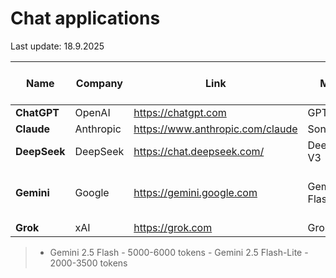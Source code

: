 # Chat applications

Last update:  18.9.2025

| Name              | Company         | Link                            | Model        | External API calls | Image input | PDF URL access |
|-------------------|-----------------|---------------------------------|--------------|---------------|----------------|----------------|
| **ChatGPT**       | OpenAI          | https://chatgpt.com              | GPT-5       | Yes           | ? - TBD | Yes           |
| **Claude**        | Anthropic       | https://www.anthropic.com/claude | Sonnet 4    | Yes           | Yes | Yes           |
| **DeepSeek**      | DeepSeek        | https://chat.deepseek.com/       | DeepSeek-V3 | No            | Yes - but hallucinates | Yes - but hallucinates |
| **Gemini**        | Google          | https://gemini.google.com        | Gemini 2.5 Flash | Yes      | Yes / API* Yes | Yes/No - inconsistent, API* hallucinates |
| **Grok**          | xAI             | https://grok.com                 | Grok 4      | Yes           | Yes | Yes           |

> * Gemini 2.5 Flash - 5000-6000 tokens - Gemini 2.5 Flash-Lite - 2000-3500 tokens


